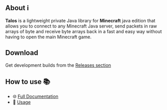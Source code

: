 

## **About ℹ️**

**Talos** is a lightweight private Java library for **Minecraft** java edition that allows you to connect to any Minecraft Java server, send packets in raw arrays of byte and receive byte arrays back in a fast and easy way without having to open the main Minecraft game.

## Download

Get development builds from the [Releases section](https://github.com/PortalSlot/Talos/releases/latest)

## How to use 📚

-   🌐 [Full Documentation](https://PortalSlot.github.io/)
-   📖 [Usage](https://PortalSlot.github.io/guide/usage.html)

 
 
